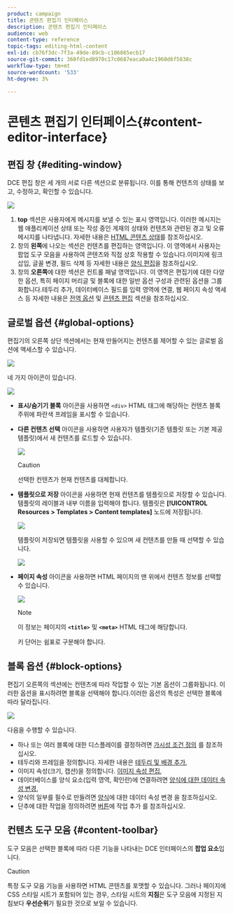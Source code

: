 ```yaml
---
product: campaign
title: 콘텐츠 편집기 인터페이스
description: 콘텐츠 편집기 인터페이스
audience: web
content-type: reference
topic-tags: editing-html-content
exl-id: cb76f3dc-7f3a-49de-89cb-c106865ecb17
source-git-commit: 360fd1ed8970c17c0687eaca0a4c1960d6f5838c
workflow-type: tm+mt
source-wordcount: '533'
ht-degree: 3%

---
```


# 콘텐츠 편집기 인터페이스{#content-editor-interface}

## 편집 창 {#editing-window}

DCE 편집 창은 세 개의 서로 다른 섹션으로 분류됩니다. 이를 통해 컨텐츠의 상태를 보고, 수정하고, 확인할 수 있습니다.

![](assets/dce_decoupe_window_nb.png)

1. **top** 섹션은 사용자에게 메시지를 보낼 수 있는 표시 영역입니다. 이러한 메시지는 웹 애플리케이션 상태 또는 작성 중인 게재의 상태와 컨텐츠와 관련된 경고 및 오류 메시지를 나타냅니다. 자세한 내용은 [HTML 콘텐츠 상태](content-editing-best-practices.md#html-content-statuses)를 참조하십시오.
1. 창의 **왼쪽**&#x200B;에 나오는 섹션은 컨텐츠를 편집하는 영역입니다. 이 영역에서 사용자는 팝업 도구 모음을 사용하여 콘텐츠와 직접 상호 작용할 수 있습니다.이미지에 링크 삽입, 글꼴 변경, 필드 삭제 등 자세한 내용은 [양식 편집](editing-content.md#editing-forms)을 참조하십시오.
1. 창의 **오른쪽**&#x200B;에 대한 섹션은 컨트롤 패널 영역입니다. 이 영역은 편집기에 대한 다양한 옵션, 특히 페이지 머리글 및 블록에 대한 일반 옵션 구성과 관련된 옵션을 그룹화합니다.테두리 추가, 데이터베이스 필드를 입력 영역에 연결, 웹 페이지 속성 액세스 등 자세한 내용은 [전역 옵션](#global-options) 및 [콘텐츠 편집](editing-content.md) 섹션을 참조하십시오.

## 글로벌 옵션 {#global-options}

편집기의 오른쪽 상단 섹션에서는 현재 만들어지는 컨텐츠를 제어할 수 있는 글로벌 옵션에 액세스할 수 있습니다.

![](assets/dce_global_options.png)

네 가지 아이콘이 있습니다.

![](assets/dce_icons_sidebar.png)

* **표시/숨기기 블록** 아이콘을 사용하면 `<div>` HTML 태그에 해당하는 컨텐츠 블록 주위에 파란색 프레임을 표시할 수 있습니다.

* **다른 컨텐츠 선택** 아이콘을 사용하면 사용자가 템플릿(기존 템플릿 또는 기본 제공 템플릿)에서 새 컨텐츠를 로드할 수 있습니다.

   ![](assets/dce_popup_templatechoice.png)

   >[!CAUTION]
   >
   >선택한 컨텐츠가 현재 컨텐츠를 대체합니다.

* **템플릿으로 저장** 아이콘을 사용하면 현재 컨텐츠를 템플릿으로 저장할 수 있습니다. 템플릿의 레이블과 내부 이름을 입력해야 합니다. 템플릿은 **[!UICONTROL Resources > Templates > Content templates]** 노드에 저장됩니다.

   ![](assets/dce_popup_savetemplate.png)

   템플릿이 저장되면 템플릿을 사용할 수 있으며 새 컨텐츠를 만들 때 선택할 수 있습니다.

   ![](assets/dce_create_fromtemplate.png)

* **페이지 속성** 아이콘을 사용하면 HTML 페이지의 맨 위에서 컨텐츠 정보를 선택할 수 있습니다.

   ![](assets/dce_popup_headerhtml.png)

   >[!NOTE]
   >
   >이 정보는 페이지의 **`<title>`** 및 **`<meta>`** HTML 태그에 해당합니다.
   >
   >키 단어는 쉼표로 구분해야 합니다.

## 블록 옵션 {#block-options}

편집기 오른쪽의 섹션에는 컨텐츠에 따라 작업할 수 있는 기본 옵션이 그룹화됩니다. 이러한 옵션을 표시하려면 블록을 선택해야 합니다.이러한 옵션의 특성은 선택한 블록에 따라 달라집니다.

![](assets/dce_right_section.png)

다음을 수행할 수 있습니다.

* 하나 또는 여러 블록에 대한 디스플레이를 결정하려면 [가시성 조건 정의](editing-content.md#defining-a-visibility-condition) 를 참조하십시오.
* 테두리와 프레임을 정의합니다. 자세한 내용은 [테두리 및 배경 추가](editing-content.md#adding-a-border-and-background),
* 이미지 속성(크기, 캡션)을 정의합니다. [이미지 속성 편집](editing-content.md#editing-image-properties),
* 데이터베이스를 양식 요소(입력 영역, 확인란)에 연결하려면 [양식에 대한 데이터 속성 변경](editing-content.md#changing-the-data-properties-for-a-form),
* 양식의 일부를 필수로 만들려면 [양식](editing-content.md#changing-the-data-properties-for-a-form)에 대한 데이터 속성 변경 을 참조하십시오.
* 단추에 대한 작업을 정의하려면 [버튼](editing-content.md#adding-an-action-to-a-button)에 작업 추가 를 참조하십시오.

## 컨텐츠 도구 모음 {#content-toolbar}

도구 모음은 선택한 블록에 따라 다른 기능을 나타내는 DCE 인터페이스의 **팝업 요소**&#x200B;입니다.

>[!CAUTION]
>
>특정 도구 모음 기능을 사용하면 HTML 콘텐츠를 포맷할 수 있습니다. 그러나 페이지에 CSS 스타일 시트가 포함되어 있는 경우, 스타일 시트의 **지침**&#x200B;은 도구 모음에 지정된 지침보다 **우선순위**&#x200B;가 필요한 것으로 보일 수 있습니다.
